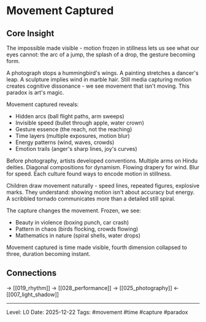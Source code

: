 # Movement Captured

## Core Insight
The impossible made visible - motion frozen in stillness lets us see what our eyes cannot: the arc of a jump, the splash of a drop, the gesture becoming form.

A photograph stops a hummingbird's wings. A painting stretches a dancer's leap. A sculpture implies wind in marble hair. Still media capturing motion creates cognitive dissonance - we see movement that isn't moving. This paradox is art's magic.

Movement captured reveals:
- Hidden arcs (ball flight paths, arm sweeps)
- Invisible speed (bullet through apple, water crown)
- Gesture essence (the reach, not the reaching)
- Time layers (multiple exposures, motion blur)
- Energy patterns (wind, waves, crowds)
- Emotion trails (anger's sharp lines, joy's curves)

Before photography, artists developed conventions. Multiple arms on Hindu deities. Diagonal compositions for dynamism. Flowing drapery for wind. Blur for speed. Each culture found ways to encode motion in stillness.

Children draw movement naturally - speed lines, repeated figures, explosive marks. They understand: showing motion isn't about accuracy but energy. A scribbled tornado communicates more than a detailed still spiral.

The capture changes the movement. Frozen, we see:
- Beauty in violence (boxing punch, car crash)
- Pattern in chaos (birds flocking, crowds flowing)
- Mathematics in nature (spiral shells, water drops)

Movement captured is time made visible, fourth dimension collapsed to three, duration becoming instant.

## Connections
→ [[019_rhythm]]
→ [[028_performance]]
→ [[025_photography]]
← [[007_light_shadow]]

---
Level: L0
Date: 2025-12-22
Tags: #movement #time #capture #paradox